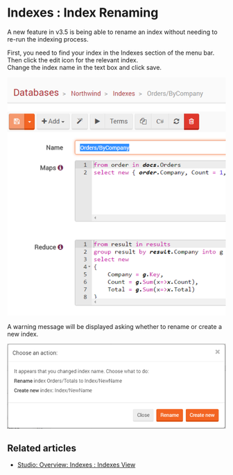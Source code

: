 # Indexes : Index Renaming

A new feature in v3.5 is being able to rename an index without needing to re-run the indexing process.

First, you need to find your index in the Indexes section of the menu bar.  
Then click the edit icon for the relevant index.  
Change the index name in the text box and click save.  

![Figure 1. Studio. Index Rename.](images/indexes-rename-1.PNG)  

A warning message will be displayed asking whether to rename or create a new index.

![Figure 2. Studio. Index Rename message.](images/indexes-rename-2.PNG)  

## Related articles

- [Studio: Overview: Indexes : Indexes View](./indexes-view)